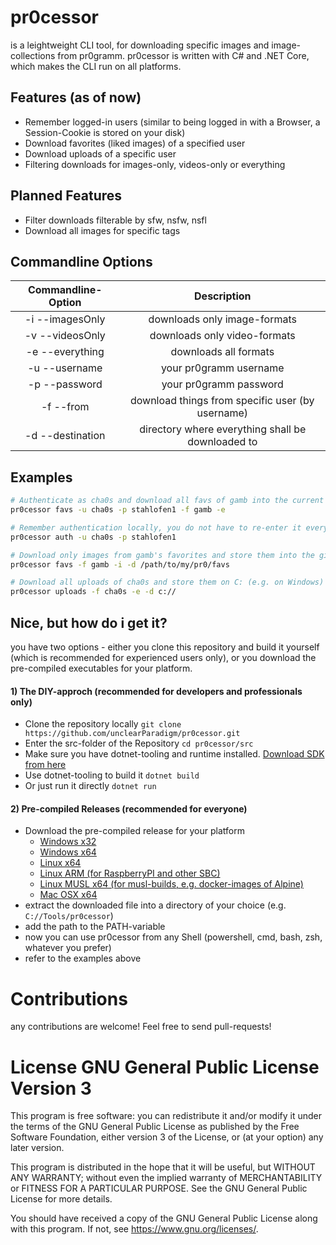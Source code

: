 # pr0cessor

is a leightweight CLI tool, for downloading specific images and image-collections from pr0gramm.
pr0cessor is written with C# and .NET Core, which makes the CLI run on all platforms.

## Features (as of now)

* Remember logged-in users (similar to being logged in with a Browser, a Session-Cookie is stored on your disk)
* Download favorites (liked images) of a specified user
* Download uploads of a specific user
* Filtering downloads for images-only, videos-only or everything

## Planned Features

* Filter downloads filterable by sfw, nsfw, nsfl
* Download all images for specific tags

## Commandline Options

| Commandline-Option         | Description                                       |
|:--------------------------:|:-------------------------------------------------:|
| -i --imagesOnly            | downloads only image-formats                      |
| -v --videosOnly            | downloads only video-formats                      |
| -e --everything            | downloads all formats                             |
| -u --username              | your pr0gramm username                            | 
| -p --password              | your pr0gramm password                            |
| -f --from                  | download things from specific user (by username)  |
| -d --destination           | directory where everything shall be downloaded to |


## Examples

```bash
# Authenticate as cha0s and download all favs of gamb into the current directory
pr0cessor favs -u cha0s -p stahlofen1 -f gamb -e
```

```bash
# Remember authentication locally, you do not have to re-enter it everytime now
pr0cessor auth -u cha0s -p stahlofen1

# Download only images from gamb's favorites and store them into the given directory
pr0cessor favs -f gamb -i -d /path/to/my/pr0/favs

# Download all uploads of cha0s and store them on C: (e.g. on Windows)
pr0cessor uploads -f cha0s -e -d c://
```

## Nice, but how do i get it?

you have two options - either you clone this repository and build it yourself (which is recommended for experienced users only), or you download the pre-compiled executables for your platform.


#### 1) The DIY-approch (recommended for developers and professionals only)

* Clone the repository locally ```git clone https://github.com/unclearParadigm/pr0cessor.git```
* Enter the src-folder of the Repository ```cd pr0cessor/src```
* Make sure you have dotnet-tooling and runtime installed. [Download SDK from here](https://dotnet.microsoft.com/download)
* Use dotnet-tooling to build it ```dotnet build```
* Or just run it directly ```dotnet run```

#### 2) Pre-compiled Releases (recommended for everyone)

* Download the pre-compiled release for your platform
    * [Windows x32](release/win-x86.zip)
    * [Windows x64](release/win-x64.zip)
    * [Linux x64](release/linux-x64.zip)
    * [Linux ARM (for RaspberryPI and other SBC)](release/linux-arm.zip)
    * [Linux MUSL x64 (for musl-builds, e.g. docker-images of Alpine)](release/linux-musl-x64.zip)
    * [Mac OSX x64](release/osx-x64.zip)
* extract the downloaded file into a directory of your choice (e.g. ```C://Tools/pr0cessor```)
* add the path to the PATH-variable
* now you can use pr0cessor from any Shell (powershell, cmd, bash, zsh, whatever you prefer)
* refer to the examples above

# Contributions

any contributions are welcome! Feel free to send pull-requests!

# License GNU General Public License Version 3

This program is free software: you can redistribute it and/or modify
it under the terms of the GNU General Public License as published by
the Free Software Foundation, either version 3 of the License, or
(at your option) any later version.

This program is distributed in the hope that it will be useful,
but WITHOUT ANY WARRANTY; without even the implied warranty of
MERCHANTABILITY or FITNESS FOR A PARTICULAR PURPOSE.  See the
GNU General Public License for more details.

You should have received a copy of the GNU General Public License
along with this program.  If not, see <https://www.gnu.org/licenses/>.